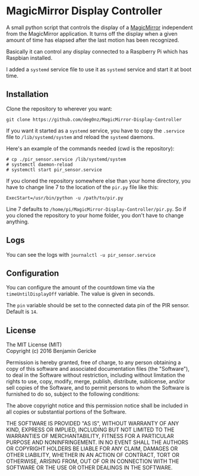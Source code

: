 # MagicMirror Display Controller

A small python script that controls the display of a [MagicMirror](https://github.com/MichMich/MagicMirror) independent from the MagicMirror application. It turns off the display when a given amount of time has elapsed after the last motion has been recognized.

Basically it can control any display connected to a Raspberry Pi which has Raspbian installed.

I added a `systemd` service file to use it as `systemd` service and start it at boot time.

## Installation

Clone the repository to wherever you want:

`git clone https://github.com/deg0nz/MagicMirror-Display-Controller`

If you want it started as a `systemd` service, you have to copy the `.service` file to `/lib/systemd/system` and reload the `systemd` daemons.

Here's an example of the commands needed (cwd is the repository):

```
# cp ./pir_sensor.service /lib/systemd/system
# systemctl daemon-reload
# systemctl start pir_sensor.service
```

If you cloned the repository somewhere else than your home directory, you have to change line 7 to the location of the `pir.py` file like this:

`ExecStart=/usr/bin/python -u /path/to/pir.py`

Line 7 defaults to `/home/pi/MagicMirror-Display-Controller/pir.py`. So if you cloned the repository to your home folder, you don't have to change anything.


## Logs

You can see the logs with `journalctl -u pir_sensor.service`

## Configuration

You can configure the amount of the countdown time via the `timeUntilDisplayOff` variable. The value is given in seconds. 

The `pin` variable should be set to the connected data pin of the PIR sensor. Default is `14`.

## License

The MIT License (MIT)   
Copyright (c) 2016 Benjamin Gericke

Permission is hereby granted, free of charge, to any person obtaining a copy of this software and associated documentation files (the "Software"), to deal in the Software without restriction, including without limitation the rights to use, copy, modify, merge, publish, distribute, sublicense, and/or sell copies of the Software, and to permit persons to whom the Software is furnished to do so, subject to the following conditions:

The above copyright notice and this permission notice shall be included in all copies or substantial portions of the Software.

THE SOFTWARE IS PROVIDED "AS IS", WITHOUT WARRANTY OF ANY KIND, EXPRESS OR IMPLIED, INCLUDING BUT NOT LIMITED TO THE WARRANTIES OF MERCHANTABILITY, FITNESS FOR A PARTICULAR PURPOSE AND NONINFRINGEMENT. IN NO EVENT SHALL THE AUTHORS OR COPYRIGHT HOLDERS BE LIABLE FOR ANY CLAIM, DAMAGES OR OTHER LIABILITY, WHETHER IN AN ACTION OF CONTRACT, TORT OR OTHERWISE, ARISING FROM, OUT OF OR IN CONNECTION WITH THE SOFTWARE OR THE USE OR OTHER DEALINGS IN THE SOFTWARE.

